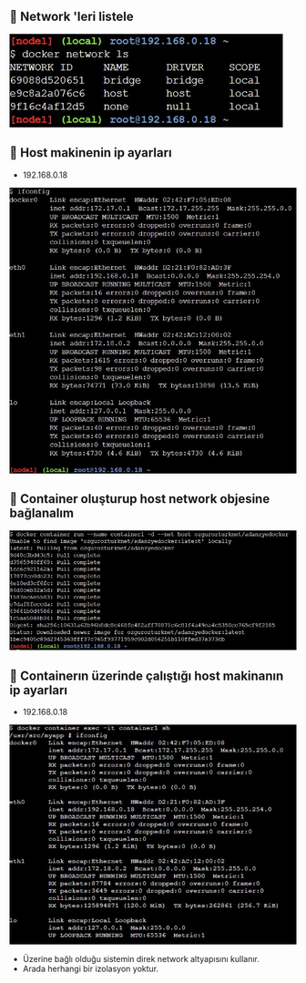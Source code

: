 ## 📌 Network 'leri listele

<img src ="https://github.com/rasitesdmr/docker-document/blob/master/network/host/images/1.network-ls.jpg">

## 📌 Host makinenin ip ayarları

* 192.168.0.18

<img src ="https://github.com/rasitesdmr/docker-document/blob/master/network/host/images/2.network-ifconfig.jpg">

## 📌 Container oluşturup host network objesine bağlanalım

<img src ="https://github.com/rasitesdmr/docker-document/blob/master/network/host/images/3.container1-run-net-host.jpg">

## 📌 Containerın üzerinde çalıştığı host makinanın ip ayarları

* 192.168.0.18

<img src ="https://github.com/rasitesdmr/docker-document/blob/master/network/host/images/4.container1-exec-ifconfig-eth0.jpg">

* Üzerine bağlı olduğu sistemin direk network altyapısını kullanır.
* Arada herhangi bir izolasyon yoktur.
